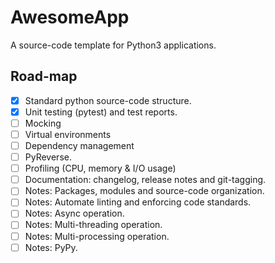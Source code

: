 # AwesomeApp
A source-code template for Python3 applications.

## Road-map
- [x] Standard python source-code structure.
- [x] Unit testing (pytest) and test reports.
- [ ] Mocking
- [ ] Virtual environments
- [ ] Dependency management
- [ ] PyReverse.
- [ ] Profiling (CPU, memory & I/O usage)
- [ ] Documentation: changelog, release notes and git-tagging.
- [ ] Notes: Packages, modules and source-code organization.
- [ ] Notes: Automate linting and enforcing code standards.
- [ ] Notes: Async operation.
- [ ] Notes: Multi-threading operation.
- [ ] Notes: Multi-processing operation.
- [ ] Notes: PyPy.
